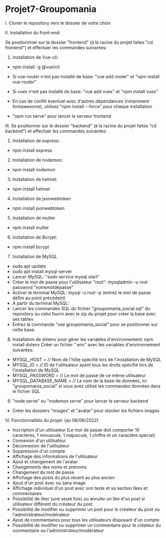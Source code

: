 # Projet7-Groupomania

I. Cloner le repository vers le dossier de votre choix

II. Installation du front-end:

Se positionnner sur le dossier "frontend" (à la racine du projet faites "cd frontend") et effectuer les commandes suivantes:

1. Installation de Vue-cli:

- npm install -g @vue/cli
- Si vue-router n'est pas installé de base: "vue add router" et "npm install vue-router"
- Si vuex n'est pas installé de base: "vue add vuex" et "npm install vuex"

- En cas de conflit éventuel avec d'autres dépendances (notamment fontawesome), utilisez "npm install --force" pour chaque installation

- "npm run serve" pour lancer le serveur frontend


III. Se positionner sur le dossier "backend" (à la racine du projet faites "cd backend") et effectuer les commandes suivantes:

1. Installation de express:
- npm install express

2. Installation de nodemon:
- npm install nodemon

3. Installation de helmet:
- npm install helmet

4. Installation de jsonwebtoken
- npm install jsonwebtoken

5. Installation de multer
- npm install multer

6. Installation de Bcrypt:
- npm install bcrypt

7. Installation de MySQL

- sudo apt update
- sudo apt install mysql-server
- Lancer MySQL: "sudo service mysql start"
- Créer le mot de passe pour l'utilisateur "root": mysqladmin -u root password "votremotdepasse"
- Activer le terminal MySQL: mysql -u root -p (entrez le mot de passe défini au point précédent)
- A partir du terminal MySQL:
- Lancer les commandes SQL du fichier "groupomania_social.sql" du repository ou celui fourni avec le zip du projet pour créer la base avec ses tables
- Entrez la commande "use groupomania_social" pour se positionner sur cette base.

8. Installation de dotenv pour gérer les variables d'environnement:
npm install dotenv
Créer un fichier ".env" avec les variables d'environnement suivantes:
 
 - MYSQL_HOST = // Nom de l'hôte spécifié lors de l'installation de MySQL
 - MYSQL_ID = // ID de l'utilisateur ayant tous les droits spécifié lors de l'installation de MySQL
 - MYSQL_PASSWORD = // Le mot de passe de ce même utilisateur
 - MYSQL_DATABASE_NAME = // Le nom de la base de données, ici "groupomania_social" si vous avez utilisé les commandes données dans le fichier SQL

9. "node serve" ou "nodemon serve" pour lancer le serveur backend
- Créer les dossiers "images" et "avatar" pour stocker les fichiers images

IV. Fonctionnalités du projet: (au 06/06/2022)

- Inscription d'un utilisateur (Le mot de passe doit comporter 10 caractères, 1 minuscule, 1 majuscule, 1 chiffre et un caractère spécial)
- Connexion d'un utilisateur
- Déconnexion de l'utilisateur
- Suppression d'un compte
- Affichage des informations de l'utilisateur
- Ajout et changement de l'avatar
- Changements des noms et prénoms
- Changement du mot de passe
- Affichage des posts du plus récent au plus ancien
- Ajout d'un post avec ou sans image
- Affichage individuel d'un post avec son texte et sa section likes et commentaires
- Possibilité de liker (une seule fois) ou annuler un like d'un post si utilisateur différent du créateur du post
- Possibilité de modifier ou supprimer un post pour le créateur du post ou l'administrateur/modérateur
- Ajout de commentaires pour tous les utilisateurs disposant d'un compte
- Possibilité de modifier ou supprimer un commentaire pour le créateur du commentaire ou l'administrateur/modérateur
